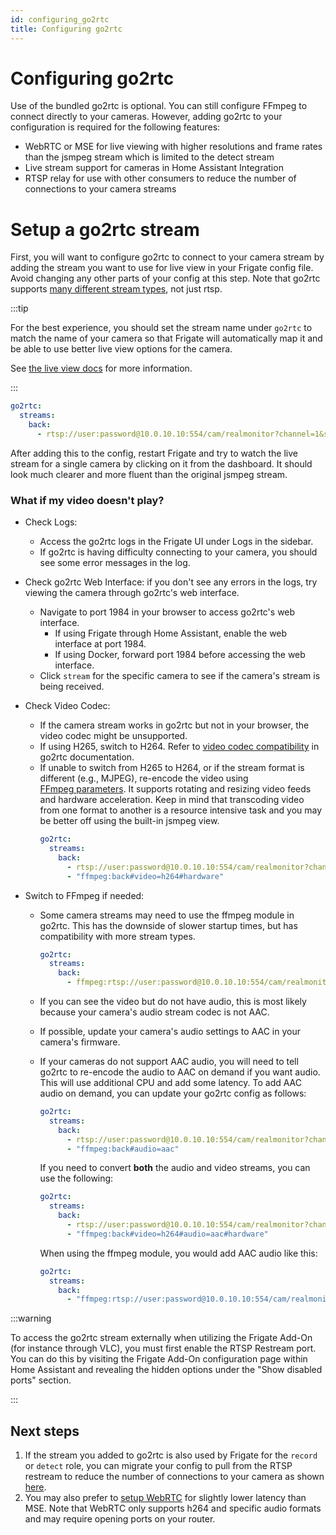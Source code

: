 ```yaml
---
id: configuring_go2rtc
title: Configuring go2rtc
---
```


# Configuring go2rtc

Use of the bundled go2rtc is optional. You can still configure FFmpeg to connect directly to your cameras. However, adding go2rtc to your configuration is required for the following features:

- WebRTC or MSE for live viewing with higher resolutions and frame rates than the jsmpeg stream which is limited to the detect stream
- Live stream support for cameras in Home Assistant Integration
- RTSP relay for use with other consumers to reduce the number of connections to your camera streams

# Setup a go2rtc stream

First, you will want to configure go2rtc to connect to your camera stream by adding the stream you want to use for live view in your Frigate config file. Avoid changing any other parts of your config at this step. Note that go2rtc supports [many different stream types](https://github.com/AlexxIT/go2rtc/tree/v1.9.7#module-streams), not just rtsp.

:::tip

For the best experience, you should set the stream name under `go2rtc` to match the name of your camera so that Frigate will automatically map it and be able to use better live view options for the camera.

See [the live view docs](../configuration/live.md#setting-stream-for-live-ui) for more information.

:::

```yaml
go2rtc:
  streams:
    back:
      - rtsp://user:password@10.0.10.10:554/cam/realmonitor?channel=1&subtype=2
```

After adding this to the config, restart Frigate and try to watch the live stream for a single camera by clicking on it from the dashboard. It should look much clearer and more fluent than the original jsmpeg stream.


### What if my video doesn't play?

- Check Logs:
    - Access the go2rtc logs in the Frigate UI under Logs in the sidebar.
    - If go2rtc is having difficulty connecting to your camera, you should see some error messages in the log.

- Check go2rtc Web Interface: if you don't see any errors in the logs, try viewing the camera through go2rtc's web interface.
    - Navigate to port 1984 in your browser to access go2rtc's web interface.
        - If using Frigate through Home Assistant, enable the web interface at port 1984.
        - If using Docker, forward port 1984 before accessing the web interface.
    - Click `stream` for the specific camera to see if the camera's stream is being received.

- Check Video Codec:
    - If the camera stream works in go2rtc but not in your browser, the video codec might be unsupported.
    - If using H265, switch to H264. Refer to [video codec compatibility](https://github.com/AlexxIT/go2rtc/tree/v1.9.7#codecs-madness) in go2rtc documentation.
    - If unable to switch from H265 to H264, or if the stream format is different (e.g., MJPEG), re-encode the video using [FFmpeg parameters](https://github.com/AlexxIT/go2rtc/tree/v1.9.7#source-ffmpeg). It supports rotating and resizing video feeds and hardware acceleration. Keep in mind that transcoding video from one format to another is a resource intensive task and you may be better off using the built-in jsmpeg view.
        ```yaml
        go2rtc:
          streams:
            back:
              - rtsp://user:password@10.0.10.10:554/cam/realmonitor?channel=1&subtype=2
              - "ffmpeg:back#video=h264#hardware"
        ```

- Switch to FFmpeg if needed: 
    - Some camera streams may need to use the ffmpeg module in go2rtc. This has the downside of slower startup times, but has compatibility with more stream types.
        ```yaml
        go2rtc:
          streams:
            back:
              - ffmpeg:rtsp://user:password@10.0.10.10:554/cam/realmonitor?channel=1&subtype=2
        ```

    - If you can see the video but do not have audio, this is most likely because your camera's audio stream codec is not AAC.
    - If possible, update your camera's audio settings to AAC in your camera's firmware.
    - If your cameras do not support AAC audio, you will need to tell go2rtc to re-encode the audio to AAC on demand if you want audio. This will use additional CPU and add some latency. To add AAC audio on demand, you can update your go2rtc config as follows:
        ```yaml
        go2rtc:
          streams:
            back:
              - rtsp://user:password@10.0.10.10:554/cam/realmonitor?channel=1&subtype=2
              - "ffmpeg:back#audio=aac"
        ```

        If you need to convert **both** the audio and video streams, you can use the following:

        ```yaml
        go2rtc:
          streams:
            back:
              - rtsp://user:password@10.0.10.10:554/cam/realmonitor?channel=1&subtype=2
              - "ffmpeg:back#video=h264#audio=aac#hardware"
        ```

        When using the ffmpeg module, you would add AAC audio like this:

        ```yaml
        go2rtc:
          streams:
            back:
              - "ffmpeg:rtsp://user:password@10.0.10.10:554/cam/realmonitor?channel=1&subtype=2#video=copy#audio=copy#audio=aac#hardware"
        ```

:::warning

To access the go2rtc stream externally when utilizing the Frigate Add-On (for
instance through VLC), you must first enable the RTSP Restream port.
You can do this by visiting the Frigate Add-On configuration page within Home
Assistant and revealing the hidden options under the "Show disabled ports"
section.

:::

## Next steps

1. If the stream you added to go2rtc is also used by Frigate for the `record` or `detect` role, you can migrate your config to pull from the RTSP restream to reduce the number of connections to your camera as shown [here](/configuration/restream#reduce-connections-to-camera).
2. You may also prefer to [setup WebRTC](/configuration/live#webrtc-extra-configuration) for slightly lower latency than MSE. Note that WebRTC only supports h264 and specific audio formats and may require opening ports on your router.
